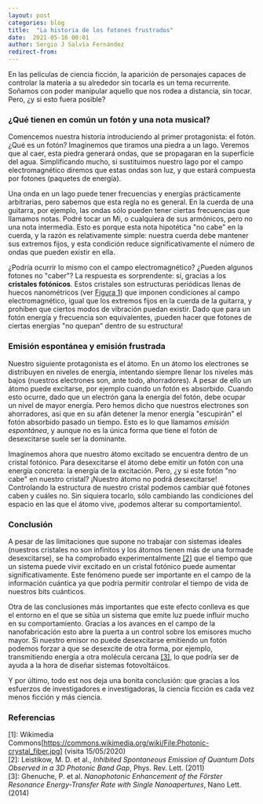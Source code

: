 ```yaml
---
layout: post
categories: blog
title:  "La historia de los fotones frustrados"
date:  2021-05-16 00:01
author: Sergio J Salvía Fernández
redirect-from:
---
```


En las películas de ciencia ficción, la aparición de personajes capaces de controlar la materia a su alrededor sin tocarla es un tema recurrente. Soñamos con poder manipular aquello que nos rodea a distancia, sin tocar. Pero, ¿y si esto fuera posible?

### ¿Qué tienen en común un fotón y una nota musical?
Comencemos nuestra historia introduciendo al primer protagonista: el fotón. ¿Qué es un fotón? Imaginemos que tiramos una piedra a un lago. Veremos que al caer, esta piedra generará ondas, que se propagaran en la superficie del agua. Simplificando mucho, si sustituimos nuestro lago por el campo electromagnético diremos que estas ondas son luz, y que estará compuesta por fotones (paquetes de energía).

Una onda en un lago puede tener frecuencias y energías prácticamente arbitrarias, pero sabemos que esta regla no es general. En la cuerda de una guitarra, por ejemplo, las ondas sólo pueden tener ciertas frecuencias que llamamos notas. Podré tocar un Mi, o cualquiera de sus armónicos, pero no una nota intermedia. Esto es porque esta nota hipotética "no cabe" en la cuerda, y la razón es relativamente simple: nuestra cuerda debe mantener sus extremos fijos, y esta condición reduce significativamente el número de ondas que pueden existir en ella.

¿Podría ocurrir lo mismo con el campo electromagnético? ¿Pueden algunos fotones no "caber"? La respuesta es sorprendente: sí, gracias a los **cristales fotónicos**. Estos cristales son estructuras periódicas llenas de huecos nanométricos (ver [Figura 1](#Fig1)) que imponen condiciones al campo electromagnético, igual que los extremos fijos en la cuerda de la guitarra, y prohíben que ciertos modos de vibración puedan existir. Dado que para un fotón energía y frecuencia son equivalentes, ¡pueden hacer que fotones de ciertas energías "no quepan" dentro de su estructura!

### Emisión espontánea y emisión frustrada
Nuestro siguiente protagonista es el átomo. En un átomo los electrones se distribuyen en niveles de energía, intentando siempre llenar los niveles más bajos (nuestros electrones son, ante todo, ahorradores). A pesar de ello un átomo puede excitarse, por ejemplo cuando un fotón es absorbido. Cuando esto ocurre, dado que un electrón gana la energía del fotón, debe ocupar un nivel de mayor energía. Pero hemos dicho que nuestros electrones son ahorradores, así que en su afán detener la menor energía "escupirán" el fotón absorbido pasado un tiempo. Esto es lo que llamamos *emisión espontánea*, y aunque no es la única forma que tiene el fotón de desexcitarse suele ser la dominante.

Imaginemos ahora que nuestro átomo excitado se encuentra dentro de un cristal fotónico. Para desexcitarse el átomo debe emitir un fotón con una energía concreta: la energía de la excitación. Pero, ¿y si este fotón "no cabe" en nuestro cristal? ¡Nuestro átomo no podrá desexcitarse! Controlando la estructura de nuestro cristal podemos cambiar qué fotones caben y cuáles no. Sin siquiera tocarlo, sólo cambiando las condiciones del espacio en las que el átomo vive, ¡podemos alterar su comportamiento!.

### Conclusión
A pesar de las limitaciones que supone no trabajar con sistemas ideales (nuestros cristales no son infinitos y los átomos tienen más de una formade desexcitarse), se ha comprobado experimentalmente <a href="#Ref2">[2]</a> que el tiempo que un sistema puede vivir excitado en un cristal fotónico puede aumentar significativamente. Este fenómeno puede ser importante en el campo de la información cuántica ya que podría permitir controlar el tiempo de vida de nuestros bits cuánticos.

Otra de las conclusiones más importantes que este efecto conlleva es que el entorno en el que se sitúa un sistema que emite luz puede influir mucho en su comportamiento. Gracias a los avances en el campo de la nanofabricación esto abre la puerta a un control sobre los emisores mucho mayor. Si nuestro emisor no puede desexcitarse emitiendo un fotón podemos forzar a que se desexcite de otra forma, por ejemplo, transmitiendo energía a otra molécula cercana <a href="#Ref3">[3]</a>, lo que podría ser de ayuda a la hora de diseñar sistemas fotovoltáicos.

Y por último, todo est nos deja una bonita conclusión: que gracias a los esfuerzos de investigadores e investigadoras, la ciencia ficción es cada vez menos ficción y más ciencia.


### Referencias
<a name="Ref1">[1]</a>: Wikimedia Commons[https://commons.wikimedia.org/wiki/File:Photonic-crystal_fiber.jpg] (visita 15/05/2020)<br>
<a id="Ref2">[2]</a>: Leistikow, M. D. et al., *Inhibited Spontaneous Emission of Quantum Dots Observed in a 3D Photonic Band Gap*, Phys. Rev. Lett. (2011) <br>
<a id="Ref3">[3]</a>: Ghenuche, P. et al. *Nanophotonic Enhancement of the Förster Resonance Energy-Transfer Rate with Single Nanoapertures*, Nano Lett. (2014)<br>

